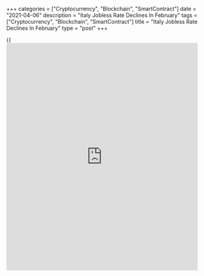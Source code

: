 +++
categories = ["Cryptocurrency", "Blockchain", "SmartContract"]
date = "2021-04-06"
description = "Italy Jobless Rate Declines In February"
tags = ["Cryptocurrency", "Blockchain", "SmartContract"]
title = "Italy Jobless Rate Declines In February"
type = "post"
+++

{{<iframe id="large-banner" src="https://www.bounty.group/#slide=17.0" width="100%" height="600" scrolling="no" style="border: 0px solid rgb(216, 221, 230); border-radius: 3px;">}}

Italy's jobless rate fell in February, data from the statistical office
ISTAT showed on Tuesday.

The jobless rate declined to 10.2 percent in February from 10.3 percent
in January. Economists had expected a rate of 9.0 percent.

In the same month last year, unemployment rate was 9.8 percent.

The employment rate rose to 56.5 percent in February from 56.4 percent
in the previous month.

The unemployment rate among the youth aged between 15 and 24, decreased
to 31.6 percent in February from 32.7 percent in the prior month.

For comments and feedback [contact](https://www.playgroundfx.com/contact/): editorial@rtt[news](https://www.letsplayfx.com/blog/forex-news-website/).com

[Economic News][1]

 **What parts of the world are seeing the best (and worst) economic
performances lately? Click[here][2] to check out our [Econ Scorecard][2]
and find out! See up-to-the-moment [ranking](https://www.playgroundfx.com/blog/crypto-exchange-ranking/)s for the best and worst
performers in [GDP][2], [unemployment rate][3], [inflation][4] and much
more.**

   1. www.rtt[news](https://www.letsplayfx.com/blog/forex-news-website/).com/Content/EconomicNews.aspx
   2. www.rtt[news](https://www.letsplayfx.com/blog/forex-news-website/).com/economic-scorecard/world-rank/GDP/highest-performance.aspx
   3. www.rtt[news](https://www.letsplayfx.com/blog/forex-news-website/).com/economic-scorecard/world-rank/unemployment-rate/lowest-performance.aspx
   4. www.rtt[news](https://www.letsplayfx.com/blog/forex-news-website/).com/economic-scorecard/world-rank/CPI/highest-performance.aspx